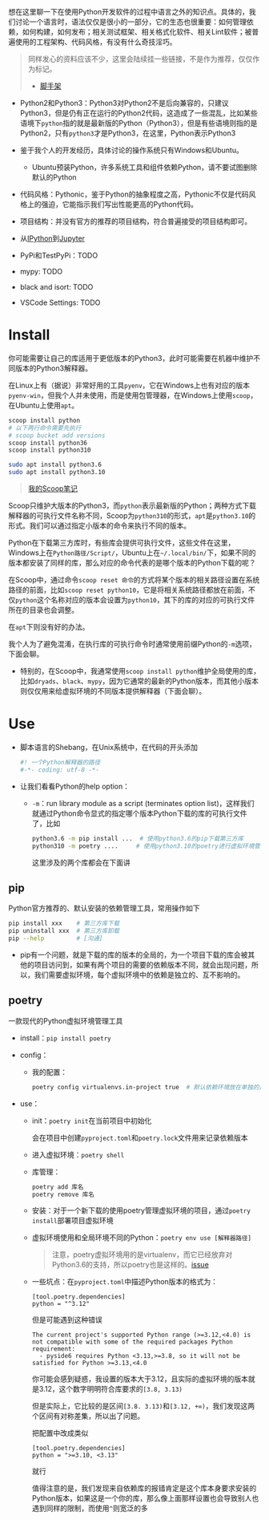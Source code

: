 想在这里聊一下在使用Python开发软件的过程中语言之外的知识点。具体的，我们讨论一个语言时，语法仅仅是很小的一部分，它的生态也很重要：如何管理依赖，如何构建，如何发布；相关测试框架、相关格式化软件、相关Lint软件；被普遍使用的工程架构、代码风格，有没有什么奇技淫巧。

>同样发心的资料应该不少，这里会陆续挂一些链接，不是作为推荐，仅仅作为标记。
>+ [脚手架](https://github.com/waynerv/cookiecutter-pypackage)

+ Python2和Python3：Python3对Python2不是后向兼容的，只建议Python3，但是仍有正在运行的Python2代码，这造成了一些混乱，比如某些语境下`python`指的就是最新版的Python（Python3），但是有些语境则指的是Python2，只有`python3`才是Python3，在这里，Python表示Python3

+ 鉴于我个人的开发经历，具体讨论的操作系统只有Windows和Ubuntu。
	+ Ubuntu预装Python，许多系统工具和组件依赖Python，请不要试图删除默认的Python

+ 代码风格：Pythonic，鉴于Python的抽象程度之高，Pythonic不仅是代码风格上的强迫，它能指示我们写出性能更高的Python代码。
+ 项目结构：并没有官方的推荐的项目结构，符合普遍接受的项目结构即可。

+ 从[IPython](https://ipython.org/)到[Jupyter](https://jupyter.org/)

+ PyPi和TestPyPi：TODO
+ mypy: TODO
+ black and isort: TODO
+ VSCode Settings: TODO

# Install

你可能需要让自己的库适用于更低版本的Python3，此时可能需要在机器中维护不同版本的Python3解释器。

在Linux上有（据说）非常好用的工具`pyenv`，它在Windows上也有对应的版本`pyenv-win`，但我个人并未使用，而是使用包管理器，在Windows上使用`scoop`，在Ubuntu上使用`apt`。
```bash
scoop install python
# 以下两行命令需要先执行
# scoop bucket add versions
scoop install python36
scoop install python310

sudo apt install python3.6
sudo apt install python3.10
```

>[我的Scoop笔记](../../Missing-Semester/WindowsConfigGuide.md#6%E5%8C%85%E7%AE%A1%E7%90%86%E5%99%A8scoop)

Scoop只维护大版本的Python3，而`python`表示最新版的Python；两种方式下载解释器的可执行文件名称不同，Scoop为`python310`的形式，`apt`是`python3.10`的形式。我们可以通过指定小版本的命令来执行不同的版本。

Python在下载第三方库时，有些库会提供可执行文件，这些文件在这里，Windows上在`Python路径/Script/`，Ubuntu上在`~/.local/bin/`下，如果不同的版本都安装了同样的库，那么对应的命令代表的是哪个版本的Python下载的呢？

在Scoop中，通过命令`scoop reset 命令`的方式将某个版本的相关路径设置在系统路径的前面，比如`scoop reset python10`，它是将相关系统路径都放在前面，不仅`python`这个名称对应的版本会设置为`python10`，其下的库的对应的可执行文件所在的目录也会调整。

在`apt`下则没有好的办法。

我个人为了避免混淆，在执行库的可执行命令时通常使用前缀Python的`-m`选项，下面会聊。

+ 特别的，在Scoop中，我通常使用`scoop install python`维护全局使用的库，比如`dryads`、`black`、`mypy`，因为它通常的最新的Python版本，而其他小版本则仅仅用来给虚拟环境的不同版本提供解释器（下面会聊）。

# Use

+ 脚本语言的Shebang，在Unix系统中，在代码的开头添加
	```python
	#! 一个Python解释器的路径
	#-*- coding: utf-8 -*-
	```

+ 让我们看看Python的help option：
	+ `-m`：run library module as a script (terminates option list)，这样我们就通过Python命令显式的指定哪个版本Python下载的库的可执行文件了，比如
		```bash
		python3.6 -m pip install ...  # 使用python3.6的pip下载第三方库
		python310 -m poetry ....     # 使用python3.10的poetry进行虚拟环境管理
		```

		这里涉及的两个库都会在下面讲

## pip

Python官方推荐的、默认安装的依赖管理工具，常用操作如下

```bash
pip install xxx    # 第三方库下载
pip uninstall xxx  # 第三方库卸载
pip --help         # [沟通]
```

+ pip有一个问题，就是下载的库的版本的全局的，为一个项目下载的库会被其他的项目访问到，如果有两个项目的需要的依赖版本不同，就会出现问题，所以，我们需要虚拟环境，每个虚拟环境中的依赖是独立的、互不影响的。

## poetry

一款现代的Python虚拟环境管理工具

+ install：`pip install poetry`
+ config：
	+ 我的配置：
		```bash
		poetry config virtualenvs.in-project true  # 默认依赖环境放在单独的目录下，使用该配置将虚拟环境放在项目目录下
		```

+ use：
	+ init：`poetry init`在当前项目中初始化

		会在项目中创建`pyproject.toml`和`poetry.lock`文件用来记录依赖版本

	+ 进入虚拟环境：`poetry shell`

	+ 库管理：
		```bash
		poetry add 库名
		poetry remove 库名
		```


	+ 安装：对于一个新下载的使用poetry管理虚拟环境的项目，通过`poetry install`部署项目虚拟环境

	+ 虚拟环境使用和全局环境不同的Python：`poetry env use [解释器路径]`

		>注意，poetry虚拟环境用的是virtualenv，而它已经放弃对Python3.6的支持，所以poetry也是这样的。[issue](https://github.com/python-poetry/poetry/issues/8185)


	+ 一些坑点：在`pyproject.toml`中描述Python版本的格式为：
		```
		[tool.poetry.dependencies]
		python = "^3.12"
		```

		但是可能遇到这种错误
		```
		The current project's supported Python range (>=3.12,<4.0) is not compatible with some of the required packages Python requirement:
		  - pyside6 requires Python <3.13,>=3.8, so it will not be satisfied for Python >=3.13,<4.0
		```

		你可能会感到疑惑，我设置的版本大于3.12，且实际的虚拟环境的版本就是3.12，这个数字明明符合库要求的`[3.8, 3.13)`

		但是实际上，它比较的是区间`[3.8. 3.13)`和`[3.12, +∞)`，我们发现这两个区间有对称差集，所以出了问题。

		把配置中改成类似
		```
		[tool.poetry.dependencies]
		python = ">=3.10, <3.13"
		```

		就行

		值得注意的是，我们发现来自依赖库的报错肯定是这个库本身要求安装的Python版本，如果这是一个你的库，那么像上面那样设置也会导致别人也遇到同样的限制，而使用`^`则宽泛的多